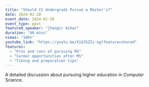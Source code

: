 ```yaml
---
title: "Should CS Undergrads Pursue a Master's?"
date: 2024-01-20
event_date: 2024-01-20
event_type: past
featured_speaker: "jhangir Azhar"
duration: "40 mins"
views: "180+"
youtube_link: "https://youtu.be/X1G7GZIz-ag?feature=shared"
features:
  - "Pros and cons of pursuing MS"
  - "Career opportunities after MS"
  - "Timing and preparation tips"
---
```


A detailed discussion about pursuing higher education in Computer Science. 